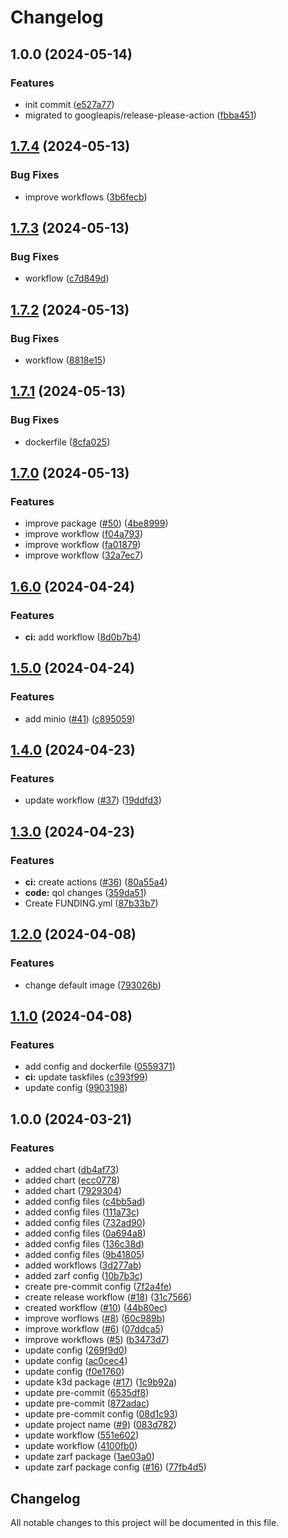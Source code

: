 # Changelog

## 1.0.0 (2024-05-14)


### Features

* init commit ([e527a77](https://github.com/beholdenkey/forge-package-k3d/commit/e527a77e185526cee812f5af84e362dbd9d25fb3))
* migrated to googleapis/release-please-action ([fbba451](https://github.com/beholdenkey/forge-package-k3d/commit/fbba4516462f6e04bb6b123455e2ab447e0a95c6))

## [1.7.4](https://github.com/beholdenkey/forge-package-k3d/compare/v1.7.3...v1.7.4) (2024-05-13)


### Bug Fixes

* improve workflows ([3b6fecb](https://github.com/beholdenkey/forge-package-k3d/commit/3b6fecb8ad04f2a9c87ade952c7e4b3affa17419))

## [1.7.3](https://github.com/beholdenkey/forge-package-k3d/compare/v1.7.2...v1.7.3) (2024-05-13)


### Bug Fixes

* workflow ([c7d849d](https://github.com/beholdenkey/forge-package-k3d/commit/c7d849dd19d233876cdc88a7c3c0f8b4777ec717))

## [1.7.2](https://github.com/beholdenkey/forge-package-k3d/compare/v1.7.1...v1.7.2) (2024-05-13)


### Bug Fixes

* workflow ([8818e15](https://github.com/beholdenkey/forge-package-k3d/commit/8818e15b174e9c23c534578b6d2b8a0d87c6882a))

## [1.7.1](https://github.com/beholdenkey/forge-package-k3d/compare/v1.7.0...v1.7.1) (2024-05-13)


### Bug Fixes

* dockerfile ([8cfa025](https://github.com/beholdenkey/forge-package-k3d/commit/8cfa0250b3feca36d8967156e26d77ed9ceb217c))

## [1.7.0](https://github.com/beholdenkey/forge-package-k3d/compare/v1.6.0...v1.7.0) (2024-05-13)


### Features

* improve package ([#50](https://github.com/beholdenkey/forge-package-k3d/issues/50)) ([4be8999](https://github.com/beholdenkey/forge-package-k3d/commit/4be89991f12c627b435a7df5502cc6a84eefc8f3))
* improve workflow ([f04a793](https://github.com/beholdenkey/forge-package-k3d/commit/f04a79371f9ce9dca511eef287b3ec38a3cc84e8))
* improve workflow ([fa01879](https://github.com/beholdenkey/forge-package-k3d/commit/fa01879baacce90f445ed3c4ec1526e6aa69f12c))
* improve workflow ([32a7ec7](https://github.com/beholdenkey/forge-package-k3d/commit/32a7ec76a23a205c7717821a637f26e488c17bad))

## [1.6.0](https://github.com/beholdenkey/forge-package-k3d/compare/v1.5.0...v1.6.0) (2024-04-24)


### Features

* **ci:** add workflow ([8d0b7b4](https://github.com/beholdenkey/forge-package-k3d/commit/8d0b7b4f2f6a52e72949661c2121bccb0c024dc1))

## [1.5.0](https://github.com/beholdenkey/forge-package-k3d/compare/v1.4.0...v1.5.0) (2024-04-24)


### Features

* add minio ([#41](https://github.com/beholdenkey/forge-package-k3d/issues/41)) ([c895059](https://github.com/beholdenkey/forge-package-k3d/commit/c895059eb8966763913c029870c54b345162c2fa))

## [1.4.0](https://github.com/beholdenkey/forge-package-k3d/compare/v1.3.0...v1.4.0) (2024-04-23)

### Features

- update workflow ([#37](https://github.com/beholdenkey/forge-package-k3d/issues/37)) ([19ddfd3](https://github.com/beholdenkey/forge-package-k3d/commit/19ddfd39fe3af617edf0357f9c6081bcf615fc27))

## [1.3.0](https://github.com/beholdenkey/forge-package-k3d/compare/v1.2.0...v1.3.0) (2024-04-23)

### Features

- **ci:** create actions ([#36](https://github.com/beholdenkey/forge-package-k3d/issues/36)) ([80a55a4](https://github.com/beholdenkey/forge-package-k3d/commit/80a55a4ae4e0f0187e09ff9968c833f649f298c5))
- **code:** qol changes ([359da51](https://github.com/beholdenkey/forge-package-k3d/commit/359da51f4ed15f619c55e600be70302cc463810b))
- Create FUNDING.yml ([87b33b7](https://github.com/beholdenkey/forge-package-k3d/commit/87b33b7d34de6ce521e7e244155a26b1c69b80ae))

## [1.2.0](https://github.com/beholdenkey/zarf-package-k3d/compare/v1.1.0...v1.2.0) (2024-04-08)

### Features

- change default image ([793026b](https://github.com/beholdenkey/zarf-package-k3d/commit/793026b3f1b0d41b934f0438223322c99408c0cb))

## [1.1.0](https://github.com/beholdenkey/zarf-package-k3d/compare/v1.0.0...v1.1.0) (2024-04-08)

### Features

- add config and dockerfile ([0559371](https://github.com/beholdenkey/zarf-package-k3d/commit/05593718cb8985af9c77c85c62c510102a4012ce))
- **ci:** update taskfiles ([c393f99](https://github.com/beholdenkey/zarf-package-k3d/commit/c393f99cf3d04269a55f3ecd0c00dadd89af9c04))
- update config ([9903198](https://github.com/beholdenkey/zarf-package-k3d/commit/9903198e1e54935d71a3d5e5939ff4c6cbb0a3ca))

## 1.0.0 (2024-03-21)

### Features

- added chart ([db4af73](https://github.com/beholdenkey/zarf-package-k3d/commit/db4af731a194b6b6f4b5f3249e18e23fa78c733a))
- added chart ([ecc0778](https://github.com/beholdenkey/zarf-package-k3d/commit/ecc07787f5d05d7525e91a97ac082e3620fb60ec))
- added chart ([7929304](https://github.com/beholdenkey/zarf-package-k3d/commit/7929304b62e8bfde5448a904523a07e6dfa3df5e))
- added config files ([c4bb5ad](https://github.com/beholdenkey/zarf-package-k3d/commit/c4bb5ad2b668935c0bee18c41616f1d57fdfb91e))
- added config files ([111a73c](https://github.com/beholdenkey/zarf-package-k3d/commit/111a73cf45d32d961cccac8712d5e83d1febc852))
- added config files ([732ad90](https://github.com/beholdenkey/zarf-package-k3d/commit/732ad90ef647d68dc06f248a6c47a5fef0d55f89))
- added config files ([0a694a8](https://github.com/beholdenkey/zarf-package-k3d/commit/0a694a8531e811aea3e9cc93f48e845a39d8695a))
- added config files ([136c38d](https://github.com/beholdenkey/zarf-package-k3d/commit/136c38d42178443fefb1d7a4385910e0c07a3141))
- added config files ([9b41805](https://github.com/beholdenkey/zarf-package-k3d/commit/9b418051e0afea12f6a14928d0a32ba05671511f))
- added workflows ([3d277ab](https://github.com/beholdenkey/zarf-package-k3d/commit/3d277ab8c44d8bc9dd2a97a460564bd8c5cd87fa))
- added zarf config ([10b7b3c](https://github.com/beholdenkey/zarf-package-k3d/commit/10b7b3c53895d6b692ed530922e62e235a727fb4))
- create pre-commit config ([7f2a4fe](https://github.com/beholdenkey/zarf-package-k3d/commit/7f2a4feed4aa1689eea76d7bc35c85187739805b))
- create release workflow ([#18](https://github.com/beholdenkey/zarf-package-k3d/issues/18)) ([31c7566](https://github.com/beholdenkey/zarf-package-k3d/commit/31c7566c950ba9b940a72d0ae0df92d4ff098eca))
- created workflow ([#10](https://github.com/beholdenkey/zarf-package-k3d/issues/10)) ([44b80ec](https://github.com/beholdenkey/zarf-package-k3d/commit/44b80ec9d6cf4bcae3ba857fbf07632951514b9a))
- improve worflows ([#8](https://github.com/beholdenkey/zarf-package-k3d/issues/8)) ([60c989b](https://github.com/beholdenkey/zarf-package-k3d/commit/60c989b08e0a666d194f6cd7749cc505c092b9f6))
- improve workflow ([#6](https://github.com/beholdenkey/zarf-package-k3d/issues/6)) ([07ddca5](https://github.com/beholdenkey/zarf-package-k3d/commit/07ddca5a73da24258de1ad1e5613bf922d94b90e))
- improve workflows ([#5](https://github.com/beholdenkey/zarf-package-k3d/issues/5)) ([b3473d7](https://github.com/beholdenkey/zarf-package-k3d/commit/b3473d7eb6eb4fa912cae75ae6866fc452526856))
- update config ([269f9d0](https://github.com/beholdenkey/zarf-package-k3d/commit/269f9d0d4e1a1e29573798a3edc28c031879ca69))
- update config ([ac0cec4](https://github.com/beholdenkey/zarf-package-k3d/commit/ac0cec47c00a49f425b075d23b074e678bd2a65a))
- update config ([f0e1760](https://github.com/beholdenkey/zarf-package-k3d/commit/f0e17603349ce8440a9d11522538e2b87220ae48))
- update k3d package ([#17](https://github.com/beholdenkey/zarf-package-k3d/issues/17)) ([1c9b92a](https://github.com/beholdenkey/zarf-package-k3d/commit/1c9b92aa1e201f1d60c8cf365d140370cee99f52))
- update pre-commit ([6535df8](https://github.com/beholdenkey/zarf-package-k3d/commit/6535df81fb3cddd677afcaf121b4b5b114383fff))
- update pre-commit ([872adac](https://github.com/beholdenkey/zarf-package-k3d/commit/872adacfd7cca4f2ef1c4a9be9843badebbd41cc))
- update pre-commit config ([08d1c93](https://github.com/beholdenkey/zarf-package-k3d/commit/08d1c93c6c743f329b3177be0a261416910179dd))
- update project name ([#9](https://github.com/beholdenkey/zarf-package-k3d/issues/9)) ([083d782](https://github.com/beholdenkey/zarf-package-k3d/commit/083d7827848636dc20995775f661553eb16153e5))
- update workflow ([551e602](https://github.com/beholdenkey/zarf-package-k3d/commit/551e602a3812bbd95beb108cf0cb08419273f4cf))
- update workflow ([4100fb0](https://github.com/beholdenkey/zarf-package-k3d/commit/4100fb0883e6557a33db16ef4905d17e6b5a5d20))
- update zarf package ([1ae03a0](https://github.com/beholdenkey/zarf-package-k3d/commit/1ae03a0da4d83df9f61dac27a54abd2bce595f97))
- update zarf package config ([#16](https://github.com/beholdenkey/zarf-package-k3d/issues/16)) ([77fb4d5](https://github.com/beholdenkey/zarf-package-k3d/commit/77fb4d534ec2f68cbb08ccb3ecb46372fe0f8ec1))

## Changelog

All notable changes to this project will be documented in this file.
